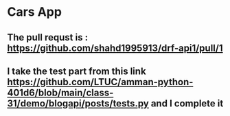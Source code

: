 # Cars App

## The pull requst is : https://github.com/shahd1995913/drf-api1/pull/1

## I take the test part from this link https://github.com/LTUC/amman-python-401d6/blob/main/class-31/demo/blogapi/posts/tests.py   and I complete it 

